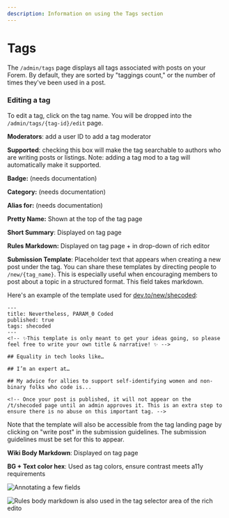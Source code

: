 ```yaml
---
description: Information on using the Tags section
---
```


# Tags

The `/admin/tags` page displays all tags associated with posts on your Forem.  By default, they are sorted by "taggings count," or the number of times they've been used in a post.

### Editing a tag

To edit a tag, click on the tag name.  You will be dropped into the `/admin/tags/{tag-id}/edit` page.

**Moderators**: add a user ID to add a tag moderator

**Supported**: checking this box will make the tag searchable to authors who are writing posts or listings. Note: adding a tag mod to a tag will automatically make it supported.

**Badge:** \(needs documentation\)

**Category:** \(needs documentation\) 

**Alias for:** \(needs documentation\)

**Pretty Name:** Shown at the top of the tag page

**Short Summary**: Displayed on tag page

**Rules Markdown:** Displayed on tag page + in drop-down of rich editor

**Submission Template**: Placeholder text that appears when creating a new post under the tag. You can share these templates by directing people to `/new/{tag_name}`. This is especially useful when encouraging members to post about a topic in a structured format. This field takes markdown. 

Here's an example of the template used for [dev.to/new/shecoded](https://dev.to/new/shecoded): 

```text
---
title: Nevertheless, PARAM_0 Coded 
published: true
tags: shecoded
---
<!-- ✨This template is only meant to get your ideas going, so please feel free to write your own title & narrative! ✨ -->

## Equality in tech looks like… 

## I’m an expert at…

## My advice for allies to support self-identifying women and non-binary folks who code is...

<!-- Once your post is published, it will not appear on the /t/shecoded page until an admin approves it. This is an extra step to ensure there is no abuse on this important tag. -->
```

Note that the template will also be accessible from the tag landing page by clicking on "write post" in the submission guidelines. The submission guidelines must be set for this to appear.

**Wiki Body Markdown**: Displayed on tag page

**BG + Text color hex**: Used as tag colors, ensure contrast meets a11y requirements

![Annotating a few fields](../.gitbook/assets/screen_shot_2020-10-19_at_1_59_53_pm.png)

![Rules body markdown is also used in the tag selector area of the rich edito](../.gitbook/assets/screen-shot-2020-10-19-at-2.01.07-pm.png)


